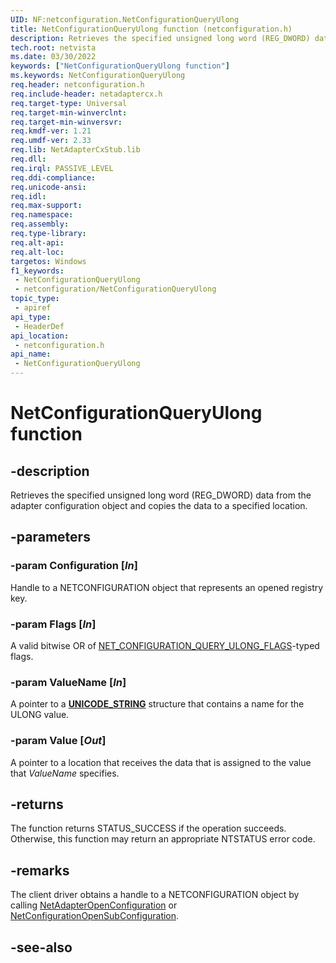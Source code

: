 ```yaml
---
UID: NF:netconfiguration.NetConfigurationQueryUlong
title: NetConfigurationQueryUlong function (netconfiguration.h)
description: Retrieves the specified unsigned long word (REG_DWORD) data from the adapter configuration object and copies the data to a specified location.
tech.root: netvista
ms.date: 03/30/2022
keywords: ["NetConfigurationQueryUlong function"]
ms.keywords: NetConfigurationQueryUlong
req.header: netconfiguration.h
req.include-header: netadaptercx.h
req.target-type: Universal
req.target-min-winverclnt: 
req.target-min-winversvr: 
req.kmdf-ver: 1.21
req.umdf-ver: 2.33 
req.lib: NetAdapterCxStub.lib
req.dll: 
req.irql: PASSIVE_LEVEL
req.ddi-compliance: 
req.unicode-ansi: 
req.idl: 
req.max-support: 
req.namespace: 
req.assembly: 
req.type-library: 
req.alt-api: 
req.alt-loc: 
targetos: Windows
f1_keywords:
 - NetConfigurationQueryUlong
 - netconfiguration/NetConfigurationQueryUlong
topic_type:
 - apiref
api_type:
 - HeaderDef
api_location:
 - netconfiguration.h
api_name:
 - NetConfigurationQueryUlong
---
```


# NetConfigurationQueryUlong function


## -description

Retrieves the specified unsigned long word (REG_DWORD) data from the adapter configuration object and copies the data to a specified location.

## -parameters

### -param Configuration [_In_]

Handle to a NETCONFIGURATION object that represents an opened registry key.

### -param Flags [_In_]

A valid bitwise OR of [NET_CONFIGURATION_QUERY_ULONG_FLAGS](ne-netconfiguration-_net_configuration_query_ulong_flags.md)-typed flags.

### -param ValueName [_In_]

A pointer to a [**UNICODE_STRING**](/windows/win32/api/ntdef/ns-ntdef-_unicode_string) structure that contains a name for the ULONG value.

### -param Value [_Out_]

A pointer to a location that receives the data that is assigned to the value that *ValueName* specifies.

## -returns

The function returns STATUS_SUCCESS if the operation succeeds. Otherwise, this function may return an appropriate NTSTATUS error code.

## -remarks

The client driver obtains a handle to a NETCONFIGURATION object by calling [NetAdapterOpenConfiguration](../netadapter/nf-netadapter-netadapteropenconfiguration.md) or [NetConfigurationOpenSubConfiguration](nf-netconfiguration-netconfigurationopensubconfiguration.md).

## -see-also

